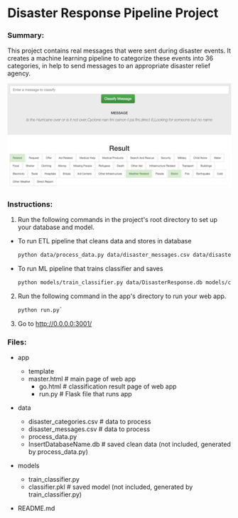 # Disaster Response Pipeline Project

### Summary:
This project contains real messages that were sent during disaster events. It creates a machine learning pipeline to categorize these events into 36 categories, in help to send messages to an appropriate disaster relief agency.


![alt text](./sample.png)

### Instructions:
1. Run the following commands in the project's root directory to set up your database and model.

- To run ETL pipeline that cleans data and stores in database
    ```bash
    python data/process_data.py data/disaster_messages.csv data/disaster_categories.csv data/DisasterResponse.db
    ```
- To run ML pipeline that trains classifier and saves
    ```bash
    python models/train_classifier.py data/DisasterResponse.db models/classifier.pkl
    ```

2. Run the following command in the app's directory to run your web app.
    ```bash
    python run.py`
    ```

3. Go to http://0.0.0.0:3001/


### Files: 
- app
    - template
    - master.html  # main page of web app
        - go.html  # classification result page of web app
        - run.py  # Flask file that runs app

- data
    - disaster_categories.csv  # data to process 
    - disaster_messages.csv  # data to process
    - process_data.py
    - InsertDatabaseName.db   # saved clean data (not included, generated by process_data.py)

- models
    - train_classifier.py
    - classifier.pkl  # saved model (not included, generated by train_classifier.py)

- README.md